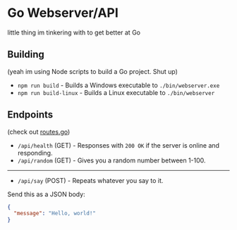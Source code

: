 # Go Webserver/API

little thing im tinkering with to get better at Go

## Building

(yeah im using Node scripts to build a Go project. Shut up)

- `npm run build` - Builds a Windows executable to `./bin/webserver.exe`
- `npm run build-linux` - Builds a Linux executable to `./bin/webserver`

## Endpoints

(check out [routes.go](./internal/routes/routes.go))

- `/api/health` (GET) - Responses with `200 OK` if the server is online and responding.
- `/api/random` (GET) - Gives you a random number between 1-100.

---

- `/api/say` (POST) - Repeats whatever you say to it.

Send this as a JSON body:

```json
{
  "message": "Hello, world!"
}
```
